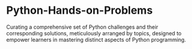 # Python-Hands-on-Problems
Curating a comprehensive set of Python challenges and their corresponding solutions, meticulously arranged by topics, designed to empower learners in mastering distinct aspects of Python programming.
